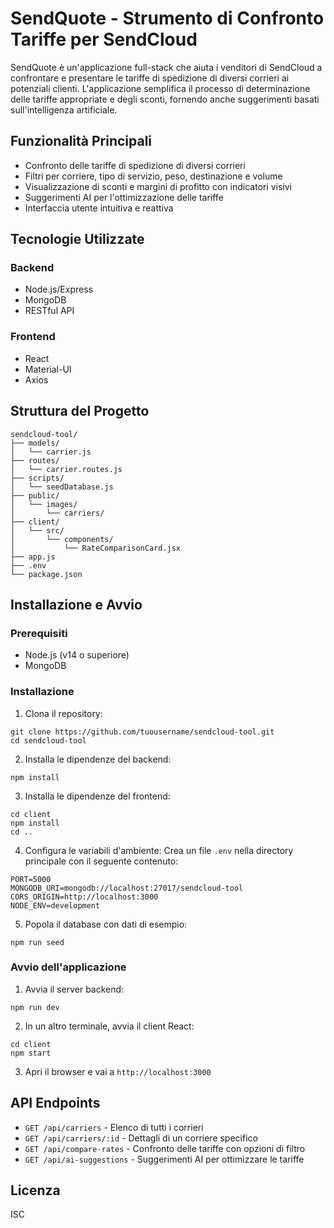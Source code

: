 # SendQuote - Strumento di Confronto Tariffe per SendCloud

SendQuote è un'applicazione full-stack che aiuta i venditori di SendCloud a confrontare e presentare le tariffe di spedizione di diversi corrieri ai potenziali clienti. L'applicazione semplifica il processo di determinazione delle tariffe appropriate e degli sconti, fornendo anche suggerimenti basati sull'intelligenza artificiale.

## Funzionalità Principali

- Confronto delle tariffe di spedizione di diversi corrieri
- Filtri per corriere, tipo di servizio, peso, destinazione e volume
- Visualizzazione di sconti e margini di profitto con indicatori visivi
- Suggerimenti AI per l'ottimizzazione delle tariffe
- Interfaccia utente intuitiva e reattiva

## Tecnologie Utilizzate

### Backend
- Node.js/Express
- MongoDB
- RESTful API

### Frontend
- React
- Material-UI
- Axios

## Struttura del Progetto

```
sendcloud-tool/
├── models/
│   └── carrier.js
├── routes/
│   └── carrier.routes.js
├── scripts/
│   └── seedDatabase.js
├── public/
│   └── images/
│       └── carriers/
├── client/
│   └── src/
│       └── components/
│           └── RateComparisonCard.jsx
├── app.js
├── .env
└── package.json
```

## Installazione e Avvio

### Prerequisiti
- Node.js (v14 o superiore)
- MongoDB

### Installazione

1. Clona il repository:
```
git clone https://github.com/tuousername/sendcloud-tool.git
cd sendcloud-tool
```

2. Installa le dipendenze del backend:
```
npm install
```

3. Installa le dipendenze del frontend:
```
cd client
npm install
cd ..
```

4. Configura le variabili d'ambiente:
Crea un file `.env` nella directory principale con il seguente contenuto:
```
PORT=5000
MONGODB_URI=mongodb://localhost:27017/sendcloud-tool
CORS_ORIGIN=http://localhost:3000
NODE_ENV=development
```

5. Popola il database con dati di esempio:
```
npm run seed
```

### Avvio dell'applicazione

1. Avvia il server backend:
```
npm run dev
```

2. In un altro terminale, avvia il client React:
```
cd client
npm start
```

3. Apri il browser e vai a `http://localhost:3000`

## API Endpoints

- `GET /api/carriers` - Elenco di tutti i corrieri
- `GET /api/carriers/:id` - Dettagli di un corriere specifico
- `GET /api/compare-rates` - Confronto delle tariffe con opzioni di filtro
- `GET /api/ai-suggestions` - Suggerimenti AI per ottimizzare le tariffe

## Licenza

ISC 